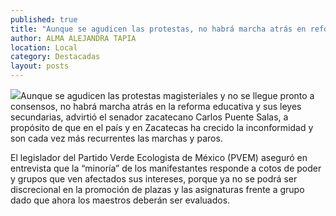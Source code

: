 ```yaml
---
published: true
title: "Aunque se agudicen las protestas, no habrá marcha atrás en reforma educativa, advierte Carlos Puente"
author: ALMA ALEJANDRA TAPIA
location: Local
category: Destacadas
layout: posts
---
```


![](http://i.imgur.com/BZ76YqGm.jpg)Aunque se agudicen las protestas magisteriales y no se llegue pronto a consensos, no habrá marcha atrás en la reforma educativa y sus leyes secundarias, advirtió el senador zacatecano Carlos Puente Salas, a propósito de que en el país y en Zacatecas ha crecido la inconformidad y son cada vez más recurrentes las marchas y paros.

El legislador del Partido Verde Ecologista de México (PVEM) aseguró en entrevista que la “minoría” de los manifestantes responde a cotos de poder y grupos que ven afectados sus intereses, porque ya no se podrá ser discrecional en la promoción de plazas y las asignaturas frente a grupo dado que ahora los maestros deberán ser evaluados.

